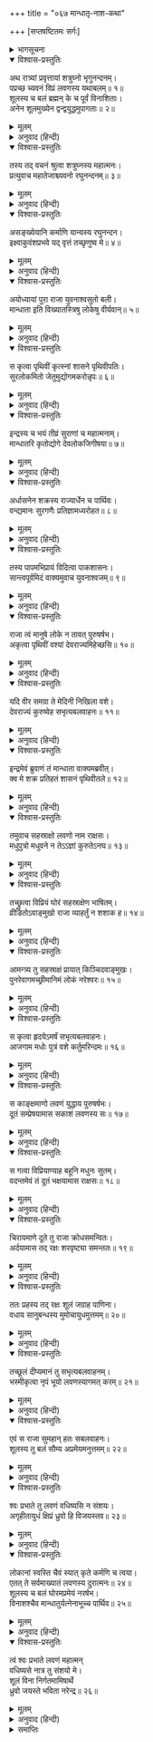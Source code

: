 +++
title = "०६७ मान्धातृ-नाश-कथा"

+++
[सप्तषष्टितमः सर्गः]



<details><summary>भागसूचना</summary>

67. च्यवन मुनिका शत्रुघ्नको लवणासुरके शूलकी शक्तिका परिचय देते हुए राजा मान्धाताके वधका प्रसंग सुनाना
</details>

<details open><summary>विश्वास-प्रस्तुतिः</summary>

अथ रात्र्यां प्रवृत्तायां शत्रुघ्नो भृगुनन्दनम्।  
पप्रच्छ च्यवनं विप्रं लवणस्य यथाबलम्॥ १॥  
शूलस्य च बलं ब्रह्मन् के च पूर्वं विनाशिताः।  
अनेन शूलमुख्येन द्वन्द्वयुद्धमुपागताः॥ २॥
</details>

<details><summary>मूलम्</summary>

अथ रात्र्यां प्रवृत्तायां शत्रुघ्नो भृगुनन्दनम्।  
पप्रच्छ च्यवनं विप्रं लवणस्य यथाबलम्॥ १॥  
शूलस्य च बलं ब्रह्मन् के च पूर्वं विनाशिताः।  
अनेन शूलमुख्येन द्वन्द्वयुद्धमुपागताः॥ २॥
</details>

<details><summary>अनुवाद (हिन्दी)</summary>

एक दिन रातके समय शत्रुघ्नने भृगुनन्दन ब्रह्मर्षि च्यवनसे पूछा—‘ब्रह्मन्! लवणासुरमें कितना बल है? उसके शूलमें कितनी शक्ति है? उस उत्तम शूलके द्वारा उसने द्वन्द्व-युद्धमें आये हुए किन-किन योद्धाओंका वध किया है?’॥ १-२॥
</details>

<details open><summary>विश्वास-प्रस्तुतिः</summary>

तस्य तद् वचनं श्रुत्वा शत्रुघ्नस्य महात्मनः।  
प्रत्युवाच महातेजाश्च्यवनो रघुनन्दनम्॥ ३॥
</details>

<details><summary>मूलम्</summary>

तस्य तद् वचनं श्रुत्वा शत्रुघ्नस्य महात्मनः।  
प्रत्युवाच महातेजाश्च्यवनो रघुनन्दनम्॥ ३॥
</details>

<details><summary>अनुवाद (हिन्दी)</summary>

महात्मा शत्रुघ्नजीका यह वचन सुनकर महातेजस्वी च्यवनने उन रघुकुलनन्दन राजकुमारसे कहा—॥ ३॥
</details>

<details open><summary>विश्वास-प्रस्तुतिः</summary>

असङ्ख्येयानि कर्माणि यान्यस्य रघुनन्दन।  
इक्ष्वाकुवंशप्रभवे यद् वृत्तं तच्छृणुष्व मे॥ ४॥
</details>

<details><summary>मूलम्</summary>

असङ्ख्येयानि कर्माणि यान्यस्य रघुनन्दन।  
इक्ष्वाकुवंशप्रभवे यद् वृत्तं तच्छृणुष्व मे॥ ४॥
</details>

<details><summary>अनुवाद (हिन्दी)</summary>

‘रघुनन्दन! इस लवणासुरके कर्म असंख्य हैं। उनमेंसे एक ऐसे कर्मका वर्णन किया जाता है, जो इक्ष्वाकुवंशी राजा मान्धाताके ऊपर घटित हुआ था। तुम उसे मेरे मुँहसे सुनो॥ ४॥
</details>

<details open><summary>विश्वास-प्रस्तुतिः</summary>

अयोध्यायां पुरा राजा युवनाश्वसुतो बली।  
मान्धाता इति विख्यातस्त्रिषु लोकेषु वीर्यवान्॥ ५॥
</details>

<details><summary>मूलम्</summary>

अयोध्यायां पुरा राजा युवनाश्वसुतो बली।  
मान्धाता इति विख्यातस्त्रिषु लोकेषु वीर्यवान्॥ ५॥
</details>

<details><summary>अनुवाद (हिन्दी)</summary>

‘पूर्वकालकी बात है अयोध्यापुरीमें युवनाश्वके पुत्र राजा मान्धाता राज्य करते थे। वे बड़े बलवान्, पराक्रमी तथा तीनों लोकोंमें विख्यात थे॥ ५॥
</details>

<details open><summary>विश्वास-प्रस्तुतिः</summary>

स कृत्वा पृथिवीं कृत्स्नां शासने पृथिवीपतिः।  
सुरलोकमितो जेतुमुद्योगमकरोन्नृपः॥ ६॥
</details>

<details><summary>मूलम्</summary>

स कृत्वा पृथिवीं कृत्स्नां शासने पृथिवीपतिः।  
सुरलोकमितो जेतुमुद्योगमकरोन्नृपः॥ ६॥
</details>

<details><summary>अनुवाद (हिन्दी)</summary>

‘उन पृथिवीपति नरेशने सारी पृथ्वीको अपने अधिकारमें करके यहाँसे देवलोकपर विजय पानेका उद्योग आरम्भ किया॥ ६॥
</details>

<details open><summary>विश्वास-प्रस्तुतिः</summary>

इन्द्रस्य च भयं तीव्रं सुराणां च महात्मनाम्।  
मान्धातरि कृतोद्योगे देवलोकजिगीषया॥ ७॥
</details>

<details><summary>मूलम्</summary>

इन्द्रस्य च भयं तीव्रं सुराणां च महात्मनाम्।  
मान्धातरि कृतोद्योगे देवलोकजिगीषया॥ ७॥
</details>

<details><summary>अनुवाद (हिन्दी)</summary>

‘राजा मान्धाताने जब देवलोकपर विजय पानेकी इच्छासे उद्योग आरम्भ किया, तब इन्द्र तथा महामनस्वी देवताओंको बड़ा भय हुआ॥ ७॥
</details>

<details open><summary>विश्वास-प्रस्तुतिः</summary>

अर्धासनेन शक्रस्य राज्यार्धेन च पार्थिवः।  
वन्द्यमानः सुरगणैः प्रतिज्ञामध्यरोहत॥ ८॥
</details>

<details><summary>मूलम्</summary>

अर्धासनेन शक्रस्य राज्यार्धेन च पार्थिवः।  
वन्द्यमानः सुरगणैः प्रतिज्ञामध्यरोहत॥ ८॥
</details>

<details><summary>अनुवाद (हिन्दी)</summary>

‘‘मैं इन्द्रका आधा सिंहासन और उनका आधा राज्य लेकर भूमण्डलका राजा हो देवताओंसे वन्दित होकर रहूँगा’ ऐसी प्रतिज्ञा करके वे स्वर्गलोकपर जा चढ़े॥ ८॥
</details>

<details open><summary>विश्वास-प्रस्तुतिः</summary>

तस्य पापमभिप्रायं विदित्वा पाकशासनः।  
सान्त्वपूर्वमिदं वाक्यमुवाच युवनाश्वजम्॥ ९॥
</details>

<details><summary>मूलम्</summary>

तस्य पापमभिप्रायं विदित्वा पाकशासनः।  
सान्त्वपूर्वमिदं वाक्यमुवाच युवनाश्वजम्॥ ९॥
</details>

<details><summary>अनुवाद (हिन्दी)</summary>

‘उनके खोटे अभिप्रायको जानकर पाकशासन इन्द्र उन युवनाश्व पुत्र मान्धाताके पास गये और उन्हें शान्तिपूर्वक समझाते हुए इस प्रकार बोले—॥ ९॥
</details>

<details open><summary>विश्वास-प्रस्तुतिः</summary>

राजा त्वं मानुषे लोके न तावत् पुरुषर्षभ।  
अकृत्वा पृथिवीं वश्यां देवराज्यमिहेच्छसि॥ १०॥
</details>

<details><summary>मूलम्</summary>

राजा त्वं मानुषे लोके न तावत् पुरुषर्षभ।  
अकृत्वा पृथिवीं वश्यां देवराज्यमिहेच्छसि॥ १०॥
</details>

<details><summary>अनुवाद (हिन्दी)</summary>

‘‘पुरुषप्रवर! अभी तुम सारे मर्त्यलोकके भी राजा नहीं हो। समूची पृथ्वीको वशमें किये बिना ही देवताओंका राज्य कैसे लेना चाहते हो॥ १०॥
</details>

<details open><summary>विश्वास-प्रस्तुतिः</summary>

यदि वीर समग्रा ते मेदिनी निखिला वशे।  
देवराज्यं कुरुष्वेह सभृत्यबलवाहनः॥ ११॥
</details>

<details><summary>मूलम्</summary>

यदि वीर समग्रा ते मेदिनी निखिला वशे।  
देवराज्यं कुरुष्वेह सभृत्यबलवाहनः॥ ११॥
</details>

<details><summary>अनुवाद (हिन्दी)</summary>

‘‘वीर! यदि सारी पृथ्वी तुम्हारे वशमें हो जाय तो तुम सेवकों, सेनाओं और सवारियोंसहित यहाँ देवलोकका राज्य करना’॥ ११॥
</details>

<details open><summary>विश्वास-प्रस्तुतिः</summary>

इन्द्रमेवं ब्रुवाणं तं मान्धाता वाक्यमब्रवीत्।  
क्व मे शक्र प्रतिहतं शासनं पृथिवीतले॥ १२॥
</details>

<details><summary>मूलम्</summary>

इन्द्रमेवं ब्रुवाणं तं मान्धाता वाक्यमब्रवीत्।  
क्व मे शक्र प्रतिहतं शासनं पृथिवीतले॥ १२॥
</details>

<details><summary>अनुवाद (हिन्दी)</summary>

‘ऐसी बातें कहते हुए इन्द्रसे मान्धाताने पूछा—‘देवराज! बताइये तो सही, इस पृथ्वीपर कहाँ मेरे आदेशकी अवहेलना होती है’॥ १२॥
</details>

<details open><summary>विश्वास-प्रस्तुतिः</summary>

तमुवाच सहस्राक्षो लवणो नाम राक्षसः।  
मधुपुत्रो मधुवने न तेऽऽज्ञां कुरुतेऽनघ॥ १३॥
</details>

<details><summary>मूलम्</summary>

तमुवाच सहस्राक्षो लवणो नाम राक्षसः।  
मधुपुत्रो मधुवने न तेऽऽज्ञां कुरुतेऽनघ॥ १३॥
</details>

<details><summary>अनुवाद (हिन्दी)</summary>

‘तब इन्द्रने कहा—‘निष्पाप नरेश! मधुवनमें मधुका पुत्र लवणासुर रहता है। वह तुम्हारी आज्ञा नहीं मानता’॥
</details>

<details open><summary>विश्वास-प्रस्तुतिः</summary>

तच्छ्रुत्वा विप्रियं घोरं सहस्राक्षेण भाषितम्।  
व्रीडितोऽवाङ्मुखो राजा व्याहर्तुं न शशाक ह॥ १४॥
</details>

<details><summary>मूलम्</summary>

तच्छ्रुत्वा विप्रियं घोरं सहस्राक्षेण भाषितम्।  
व्रीडितोऽवाङ्मुखो राजा व्याहर्तुं न शशाक ह॥ १४॥
</details>

<details><summary>अनुवाद (हिन्दी)</summary>

‘इन्द्रकी कही हुई यह घोर अप्रिय बात सुनकर राजा मान्धाताका मुख लज्जासे झुक गया। वे कुछ बोल न सके॥ १४॥
</details>

<details open><summary>विश्वास-प्रस्तुतिः</summary>

आमन्त्र्य तु सहस्राक्षं प्रायात् किञ्चिदवाङ्मुखः।  
पुनरेवागमच्छ्रीमानिमं लोकं नरेश्वरः॥ १५॥
</details>

<details><summary>मूलम्</summary>

आमन्त्र्य तु सहस्राक्षं प्रायात् किञ्चिदवाङ्मुखः।  
पुनरेवागमच्छ्रीमानिमं लोकं नरेश्वरः॥ १५॥
</details>

<details><summary>अनुवाद (हिन्दी)</summary>

‘वे नरेश इन्द्रसे विदा ले मुँह लटकाये वहाँसे चल दिये और पुनः इस मर्त्यलोकमें ही आ पहुँचे॥ १५॥
</details>

<details open><summary>विश्वास-प्रस्तुतिः</summary>

स कृत्वा हृदयेऽमर्षं सभृत्यबलवाहनः।  
आजगाम मधोः पुत्रं वशे कर्तुमरिन्दमः॥ १६॥
</details>

<details><summary>मूलम्</summary>

स कृत्वा हृदयेऽमर्षं सभृत्यबलवाहनः।  
आजगाम मधोः पुत्रं वशे कर्तुमरिन्दमः॥ १६॥
</details>

<details><summary>अनुवाद (हिन्दी)</summary>

‘उन्होंने अपने हृदयमें अमर्ष भर लिया। फिर वे शत्रुदमन मान्धाता मधुके पुत्रको वशमें करनेके लिये सेवक, सेना और सवारियोंसहित उसकी राजधानीके समीप आये॥ १६॥
</details>

<details open><summary>विश्वास-प्रस्तुतिः</summary>

स काङ्क्षमाणो लवणं युद्धाय पुरुषर्षभः।  
दूतं सम्प्रेषयामास सकाशं लवणस्य सः॥ १७॥
</details>

<details><summary>मूलम्</summary>

स काङ्क्षमाणो लवणं युद्धाय पुरुषर्षभः।  
दूतं सम्प्रेषयामास सकाशं लवणस्य सः॥ १७॥
</details>

<details><summary>अनुवाद (हिन्दी)</summary>

‘उन पुरुषप्रवर नरेशने युद्धकी इच्छासे लवणके पास अपना दूत भेजा॥ १७॥
</details>

<details open><summary>विश्वास-प्रस्तुतिः</summary>

स गत्वा विप्रियाण्याह बहूनि मधुनः सुतम्।  
वदन्तमेवं तं दूतं भक्षयामास राक्षसः॥ १८॥
</details>

<details><summary>मूलम्</summary>

स गत्वा विप्रियाण्याह बहूनि मधुनः सुतम्।  
वदन्तमेवं तं दूतं भक्षयामास राक्षसः॥ १८॥
</details>

<details><summary>अनुवाद (हिन्दी)</summary>

‘दूतने वहाँ जाकर मधुके पुत्रको बहुत-से कटुवचन सुनाये। इस तरह कठोर बातें कहते हुए उस दूतको वह राक्षस तुरंत खा गया॥ १८॥
</details>

<details open><summary>विश्वास-प्रस्तुतिः</summary>

चिरायमाणे दूते तु राजा क्रोधसमन्वितः।  
अर्दयामास तद् रक्षः शरवृष्ट्या समन्ततः॥ १९॥
</details>

<details><summary>मूलम्</summary>

चिरायमाणे दूते तु राजा क्रोधसमन्वितः।  
अर्दयामास तद् रक्षः शरवृष्ट्या समन्ततः॥ १९॥
</details>

<details><summary>अनुवाद (हिन्दी)</summary>

‘जब दूतके लौटनेमें विलम्ब हुआ, तब राजा बड़े क्रुद्ध हुए और बाणोंकी वर्षा करके उस राक्षसको सब ओरसे पीड़ित करने लगे॥ १९॥
</details>

<details open><summary>विश्वास-प्रस्तुतिः</summary>

ततः प्रहस्य तद् रक्षः शूलं जग्राह पाणिना।  
वधाय सानुबन्धस्य मुमोचायुधमुत्तमम्॥ २०॥
</details>

<details><summary>मूलम्</summary>

ततः प्रहस्य तद् रक्षः शूलं जग्राह पाणिना।  
वधाय सानुबन्धस्य मुमोचायुधमुत्तमम्॥ २०॥
</details>

<details><summary>अनुवाद (हिन्दी)</summary>

‘तब लवणासुरने हँसकर हाथसे वह शूल उठाया और सेवकोंसहित राजा मान्धाताका वध करनेके लिये उस उत्तम अस्त्रको उनके ऊपर छोड़ दिया॥ २०॥
</details>

<details open><summary>विश्वास-प्रस्तुतिः</summary>

तच्छूलं दीप्यमानं तु सभृत्यबलवाहनम्।  
भस्मीकृत्वा नृपं भूयो लवणस्यागमत् करम्॥ २१॥
</details>

<details><summary>मूलम्</summary>

तच्छूलं दीप्यमानं तु सभृत्यबलवाहनम्।  
भस्मीकृत्वा नृपं भूयो लवणस्यागमत् करम्॥ २१॥
</details>

<details><summary>अनुवाद (हिन्दी)</summary>

‘वह चमचमाता हुआ शूल सेवक, सेना और सवारियोंसहित राजा मान्धाताको भस्म करके फिर लवणासुरके हाथमें आ गया॥ २१॥
</details>

<details open><summary>विश्वास-प्रस्तुतिः</summary>

एवं स राजा सुमहान् हतः सबलवाहनः।  
शूलस्य तु बलं सौम्य अप्रमेयमनुत्तमम्॥ २२॥
</details>

<details><summary>मूलम्</summary>

एवं स राजा सुमहान् हतः सबलवाहनः।  
शूलस्य तु बलं सौम्य अप्रमेयमनुत्तमम्॥ २२॥
</details>

<details><summary>अनुवाद (हिन्दी)</summary>

‘इस प्रकार सारी सेना और सवारियोंके साथ महाराज मान्धाता मारे गये। सौम्य! उस शूलकी शक्ति असीम और सबसे बढ़ी-चढ़ी है॥ २२॥
</details>

<details open><summary>विश्वास-प्रस्तुतिः</summary>

श्वः प्रभाते तु लवणं वधिष्यसि न संशयः।  
अगृहीतायुधं क्षिप्रं ध्रुवो हि विजयस्तव॥ २३॥
</details>

<details><summary>मूलम्</summary>

श्वः प्रभाते तु लवणं वधिष्यसि न संशयः।  
अगृहीतायुधं क्षिप्रं ध्रुवो हि विजयस्तव॥ २३॥
</details>

<details><summary>अनुवाद (हिन्दी)</summary>

‘राजन्! कल सबेरे जबतक वह राक्षस उस अस्त्रको न ले, तबतक ही शीघ्रता करनेपर तुम निःसंदेह उसका वध कर सकोगे और इस प्रकार निश्चय ही तुम्हारी विजय होगी॥ २३॥
</details>

<details open><summary>विश्वास-प्रस्तुतिः</summary>

लोकानां स्वस्ति चैवं स्यात् कृते कर्मणि च त्वया।  
एतत् ते सर्वमाख्यातं लवणस्य दुरात्मनः॥ २४॥  
शूलस्य च बलं घोरमप्रमेयं नरर्षभ।  
विनाशश्चैव मान्धातुर्यत्नेनाभूच्च पार्थिव॥ २५॥
</details>

<details><summary>मूलम्</summary>

लोकानां स्वस्ति चैवं स्यात् कृते कर्मणि च त्वया।  
एतत् ते सर्वमाख्यातं लवणस्य दुरात्मनः॥ २४॥  
शूलस्य च बलं घोरमप्रमेयं नरर्षभ।  
विनाशश्चैव मान्धातुर्यत्नेनाभूच्च पार्थिव॥ २५॥
</details>

<details><summary>अनुवाद (हिन्दी)</summary>

‘तुम्हारे द्वारा यह कार्य सम्पन्न होनेपर समस्त लोकोंका कल्याण होगा। नरश्रेष्ठ! इस तरह मैंने तुम्हें दुरात्मा लवणका सारा बल बता दिया और उसके शूलकी भी घोर एवं असीम शक्तिका परिचय दे दिया। पृथ्वीनाथ! इन्द्रके प्रयत्नसे उसी शूलके द्वारा राजा मान्धाताका विनाश हुआ था॥ २४-२५॥
</details>

<details open><summary>विश्वास-प्रस्तुतिः</summary>

त्वं श्वः प्रभाते लवणं महात्मन्  
वधिष्यसे नात्र तु संशयो मे।  
शूलं विना निर्गतमामिषार्थे  
ध्रुवो जयस्ते भविता नरेन्द्र॥ २६॥
</details>

<details><summary>मूलम्</summary>

त्वं श्वः प्रभाते लवणं महात्मन्  
वधिष्यसे नात्र तु संशयो मे।  
शूलं विना निर्गतमामिषार्थे  
ध्रुवो जयस्ते भविता नरेन्द्र॥ २६॥
</details>

<details><summary>अनुवाद (हिन्दी)</summary>

‘महात्मन्! कल सबेरे जब वह शूल लिये बिना ही मांसका संग्रह करनेके लिये निकलेगा, तभी तुम उसका वध कर डालोगे, इसमें संशय नहीं है। नरेन्द्र! अवश्य तुम्हारी विजय होगी’॥ २६॥
</details>

<details><summary>समाप्तिः</summary>

इत्यार्षे श्रीमद्रामायणे वाल्मीकीये आदिकाव्ये उत्तरकाण्डे सप्तषष्टितमः सर्गः॥ ६७॥  
इस प्रकार श्रीवाल्मीकिनिर्मित आर्षरामायण आदिकाव्यके उत्तरकाण्डमें सरसठवाँ सर्ग पूरा हुआ॥ ६७॥
</details>

